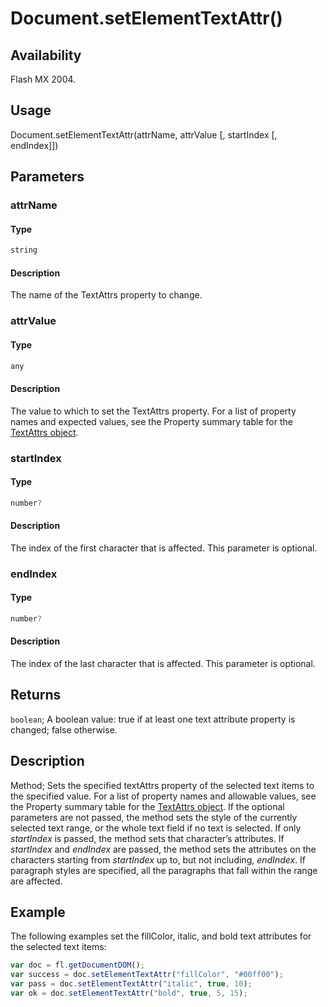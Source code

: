 # Document.setElementTextAttr()

## Availability

Flash MX 2004.

## Usage

Document.setElementTextAttr(attrName, attrValue [, startIndex [, endIndex]])

## Parameters

### **attrName**

#### Type

```typescript
string
```

#### Description

The name of the TextAttrs property to change.

### **attrValue**

#### Type

```typescript
any
```

#### Description

The value to which to set the TextAttrs property. For a list of property names and expected values, see the Property summary table for the [TextAttrs object](../TextAttrs_object/TextAttrs_summary.md).

### **startIndex**

#### Type

```typescript
number?
```

#### Description

The index of the first character that is affected. This parameter is optional.

### **endIndex**

#### Type

```typescript
number?
```

#### Description

The index of the last character that is affected. This parameter is optional.

## Returns

`boolean`; A boolean value: true if at least one text attribute property is changed; false otherwise.

## Description

Method; Sets the specified textAttrs property of the selected text items to the specified value. For a list of property names and allowable values, see the Property summary table for the [TextAttrs object](../TextAttrs_object/TextAttrs_summary.md). If the optional parameters are not passed, the method sets the style of the currently selected text range, or the whole text field if no text is selected. If only *startIndex* is passed, the method sets that character’s attributes. If *startIndex* and *endIndex* are passed, the method sets the attributes on the characters starting from *startIndex* up to, but not including, *endIndex*. If paragraph styles are specified, all the paragraphs that fall within the range are affected.

## Example

The following examples set the fillColor, italic, and bold text attributes for the selected text items:

```javascript
var doc = fl.getDocumentDOM();
var success = doc.setElementTextAttr("fillColor", "#00ff00");
var pass = doc.setElementTextAttr("italic", true, 10);
var ok = doc.setElementTextAttr("bold", true, 5, 15);
```
